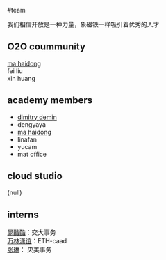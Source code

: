 #team   

我们相信开放是一种力量，象磁铁一样吸引着优秀的人才    

O2O coummunity
------
[ma haidong](http://www.ikuku.cn/name/7673)   
fei liu  
xin huang  

academy members
--------

* [dimitry demin](http://www.ikuku.cn/name/8929)  
* dengyaya  
* [ma haidong](http://www.ikuku.cn/name/7673)  
* linafan  
* yucam 
* mat office

cloud studio
-----
(null)  


interns
--------

[晁酷酷](http://www.ikuku.cn/name/9551)：交大事务  
[万林潇谊](http://www.ikuku.cn/name/9549)：ETH-caad  
[张琳](http://www.ikuku.cn/name/9555)： 央美事务  
